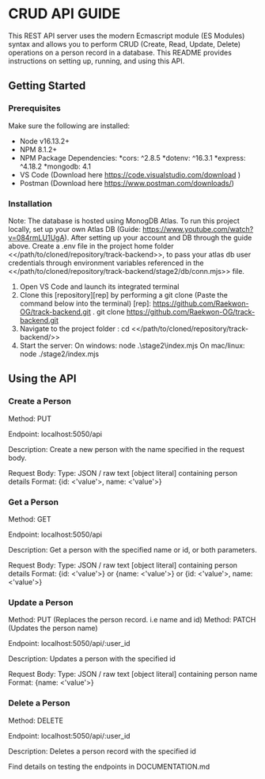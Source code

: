# CRUD API GUIDE

This REST API server uses the modern Ecmascript module (ES Modules) syntax and allows you to perform CRUD (Create, Read, Update, Delete) operations on a person record in a database. This README provides instructions on setting up, running, and using this API.

## Getting Started
### Prerequisites
Make sure the following are installed:
* Node v16.13.2+
* NPM 8.1.2+
* NPM Package Dependencies:
    *cors: ^2.8.5
    *dotenv: ^16.3.1
    *express: ^4.18.2
    *mongodb: 4.1
* VS Code (Download here https://code.visualstudio.com/download )
* Postman (Download here https://www.postman.com/downloads/)

### Installation
Note: The database is hosted using MonogDB Atlas. To run this project locally, set up your own Atlas DB (Guide: https://www.youtube.com/watch?v=084rmLU1UgA). After setting up your account and DB through the guide above. Create a .env file in the project home folder <</path/to/cloned/repository/track-backend>>, to pass your atlas db user credentials through environment variables referenced in the <</path/to/cloned/repository/track-backend/stage2/db/conn.mjs>> file.
1. Open VS Code and launch its integrated terminal
2. Clone this [repository][rep] by performing a git clone (Paste the command below into the terminal)
[rep]: https://github.com/Raekwon-OG/track-backend.git .
    git clone https://github.com/Raekwon-OG/track-backend.git
3. Navigate to the project folder :
    cd <</path/to/cloned/repository/track-backend/>>
4. Start the server:
    On windows: node .\stage2\index.mjs
    On mac/linux: node ./stage2/index.mjs

## Using the API 
### Create a Person
Method: PUT 

Endpoint: localhost:5050/api 

Description: Create a new person with the name specified in the request body.

Request Body: 
    Type: JSON / raw text [object literal] containing person details 
    Format: {id: <'value'>, name: <'value'>}

### Get a Person
Method: GET 

Endpoint: localhost:5050/api

Description: Get a person with the specified name or id, or both parameters.

Request Body: 
    Type: JSON / raw text [object literal] containing person details 
    Format: {id: <'value'>} or {name: <'value'>} or {id: <'value'>, name: <'value'>}

### Update a Person
Method: PUT (Replaces the person record. i.e name and id)
Method: PATCH (Updates the person name)

Endpoint: localhost:5050/api/:user_id

Description: Updates a person with the specified id

Request Body: 
    Type: JSON / raw text [object literal] containing person name 
    Format: {name: <'value'>}

### Delete a Person
Method: DELETE

Endpoint: localhost:5050/api/:user_id 

Description: Deletes a person record with the specified id



Find details on testing the endpoints in DOCUMENTATION.md